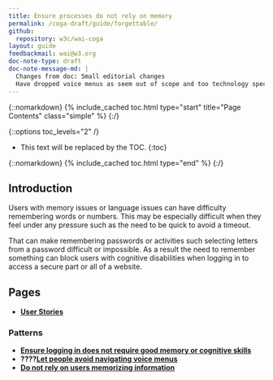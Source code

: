```yaml
---
title: Ensure processes do not rely on memory
permalink: /coga-draft/guide/forgettable/
github:
  repository: w3c/wai-coga
layout: guide
feedbackmail: wai@w3.org
doc-note-type: draft
doc-note-message-md: |
  Changes from doc: Small editorial changes
  Have dropped voice menus as seem out of scope and too technology specific
---
```


{::nomarkdown}
{% include_cached toc.html type="start" title="Page Contents" class="simple" %}
{:/}

{::options toc_levels="2" /}

- This text will be replaced by the TOC.
  {:toc}

{::nomarkdown}
{% include_cached toc.html type="end" %}
{:/}

## Introduction

Users with memory issues or language issues can have difficulty remembering words or numbers. This may be especially difficult when they feel under any pressure such as the need to be quick to avoid a timeout.

That can make remembering passwords or activities such selecting letters from a password difficult or impossible. As a result the need to remember something can block users with cognitive disabilities when logging in to access a secure part or all of a website.

## Pages

- **[User Stories](./stories)**

### Patterns

- **[Ensure logging in does not require good memory or cognitive skills](./easy-login)**
- **????[Let people avoid navigating voice menus](./avoid-voicemenus)**
- **[Do not rely on users memorizing information](./avoid-recall)**

